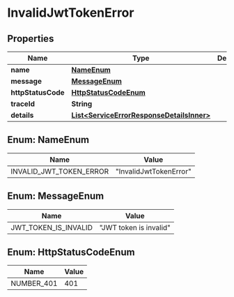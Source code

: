 # InvalidJwtTokenError

## Properties

| Name               | Type                                                                                    | Description | Notes      |
| ------------------ | --------------------------------------------------------------------------------------- | ----------- | ---------- |
| **name**           | [**NameEnum**](#NameEnum)                                                               |             |            |
| **message**        | [**MessageEnum**](#MessageEnum)                                                         |             |            |
| **httpStatusCode** | [**HttpStatusCodeEnum**](#HttpStatusCodeEnum)                                           |             |            |
| **traceId**        | **String**                                                                              |             |            |
| **details**        | [**List&lt;ServiceErrorResponseDetailsInner&gt;**](ServiceErrorResponseDetailsInner.md) |             | [optional] |

## Enum: NameEnum

| Name                    | Value                            |
| ----------------------- | -------------------------------- |
| INVALID_JWT_TOKEN_ERROR | &quot;InvalidJwtTokenError&quot; |

## Enum: MessageEnum

| Name                 | Value                            |
| -------------------- | -------------------------------- |
| JWT_TOKEN_IS_INVALID | &quot;JWT token is invalid&quot; |

## Enum: HttpStatusCodeEnum

| Name       | Value |
| ---------- | ----- |
| NUMBER_401 | 401   |
